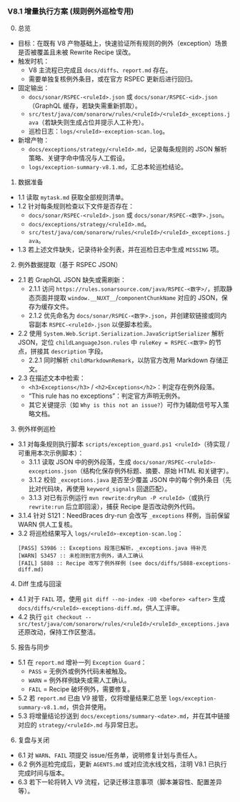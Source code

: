 ﻿### V8.1 增量执行方案 (规则例外巡检专用)

0. 总览
* 目标：在既有 V8 产物基础上，快速验证所有规则的例外（exception）场景是否被覆盖且未被 Rewrite Recipe 误改。
* 触发时机：
  * V8 主流程已完成且 `docs/diffs`、`report.md` 存在。
  * 需要单独复核例外条目，或在官方 RSPEC 更新后进行回归。
* 固定输出：
  * `docs/sonar/RSPEC-<ruleId>.json` 或 `docs/sonar/RSPEC-<id>.json`（GraphQL 缓存，若缺失需重新抓取）。
  * `src/test/java/com/sonarorw/rules/<ruleId>/<ruleId>_exceptions.java`（若缺失则生成占位并提示人工补充）。
  * 巡检日志：`logs/<ruleId>-exception-scan.log`。
* 新增产物：
  * `docs/exceptions/strategy/<ruleId>.md`，记录每条规则的 JSON 解析策略、关键字命中情况与人工假设。
  * `logs/exception-summary-v8.1.md`，汇总本轮巡检结论。

1. 数据准备
* 1.1 读取 `mytask.md` 获取全部规则清单。
* 1.2 针对每条规则检查以下文件是否存在：
  * `docs/sonar/RSPEC-<ruleId>.json` 或 `docs/sonar/RSPEC-<数字>.json`。
  * `docs/exceptions/strategy/<ruleId>.md`。
  * `src/test/java/com/sonarorw/rules/<ruleId>/<ruleId>_exceptions.java`。
* 1.3 若上述文件缺失，记录待补全列表，并在巡检日志中生成 `MISSING` 项。

2. 例外数据提取（基于 RSPEC JSON）
* 2.1 若 GraphQL JSON 缺失或需刷新：
  * 2.1.1 访问 `https://rules.sonarsource.com/java/RSPEC-<数字>/`，抓取静态页面并提取 `window.__NUXT__`/`componentChunkName` 对应的 JSON，保存为缓存文件。
  * 2.1.2 优先命名为 `docs/sonar/RSPEC-<数字>.json`，并创建软链接或同内容副本 `RSPEC-<ruleId>.json` 以便脚本检索。
* 2.2 使用 `System.Web.Script.Serialization.JavaScriptSerializer` 解析 JSON，定位 `childLanguageJson.rules` 中 `ruleKey = RSPEC-<数字>` 的节点，拼接其 `description` 字段。
  * 2.2.1 同时解析 `childMarkdownRemark`，以防官方改用 Markdown 存储正文。
* 2.3 在描述文本中检索：
  * `<h3>Exceptions</h3>` / `<h2>Exceptions</h2>`：判定存在例外段落。
  * “This rule has no exceptions”：判定官方声明无例外。
  * 其它关键提示（如 `Why is this not an issue?`）可作为辅助信号写入策略文档。

3. 例外样例巡检
* 3.1 对每条规则执行脚本 `scripts/exception_guard.ps1 <ruleId>`（待实现 / 可重用本次示例脚本）：
  * 3.1.1 读取 JSON 中的例外段落，生成 `docs/sonar/RSPEC-<ruleId>-exceptions.json`（结构化保存例外标题、摘要、原始 HTML 和关键字）。
  * 3.1.2 校验 `_exceptions.java` 是否至少覆盖 JSON 中的每个例外条目（先比对代码块，再使用 `keyword_signals` 回退匹配）。
  * 3.1.3 对已有示例运行 `mvn rewrite:dryRun -P <ruleId>`（或执行 `rewrite:run` 后立即回滚），捕获 Recipe 是否改动例外代码。
* 3.1.4 针对 S121：NeedBraces dry-run 会改写 `_exceptions` 样例，当前保留 WARN 供人工复核。
* 3.2 将巡检结果写入 `logs/<ruleId>-exception-scan.log`：
  ```text
  [PASS] S3986 :: Exceptions 段落已解析，_exceptions.java 待补充
  [WARN] S3457 :: 未检测到官方例外，请人工确认
  [FAIL] S888 :: Recipe 改写了例外样例 (see docs/diffs/S888-exceptions-diff.md)
  ```

4. Diff 生成与回滚
* 4.1 对于 `FAIL` 项，使用 `git diff --no-index -U0 <before> <after>` 生成 `docs/diffs/<ruleId>-exceptions-diff.md`，供人工评审。
* 4.2 执行 `git checkout -- src/test/java/com/sonarorw/rules/<ruleId>/<ruleId>_exceptions.java` 还原改动，保持工作区整洁。

5. 报告与同步
* 5.1 在 `report.md` 增补一列 `Exception Guard`：
  * `PASS` = 无例外或例外代码未被触及。
  * `WARN` = 例外样例缺失或需人工确认。
  * `FAIL` = Recipe 破坏例外，需要修复。
* 5.2 若 `report.md` 已由 V9 接管，仅将增量结果汇总至 `logs/exception-summary-v8.1.md`，供合并使用。
* 5.3 将增量结论抄送到 `docs/exceptions/summary-<date>.md`，并在其中链接对应的 `strategy/<ruleId>.md` 与异常日志。

6. 复盘与关闭
* 6.1 对 `WARN`、`FAIL` 项提交 issue/任务单，说明修复计划与责任人。
* 6.2 例外巡检完成后，更新 `AGENTS.md` 或对应流水线文档，注明 V8.1 已执行完成时间与版本。
* 6.3 若下一轮将转入 V9 流程，记录迁移注意事项（脚本兼容性、配置差异等）。

